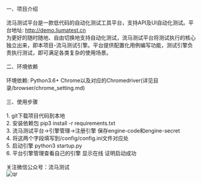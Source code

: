 一、项目介绍<br><br>
    流马测试平台是一款低代码的自动化测试工具平台，支持API及UI自动化测试。平台地址: http://demo.liumatest.cn <br>
    为更好的随时随地、自由切换地支持自动化测试，流马测试平台将测试执行的核心独立出来，即本项目-流马测试引擎。平台提供配置化用例编写功能，测试引擎负责执行测试，即可满足各类复杂的使用场景。<br>
<br>
二、环境依赖<br><br>
    环境依赖: Python3.6+  Chrome以及对应的Chromedriver(详见目录/browser/chrome_setting.md)<br>
<br> 
三、使用步骤<br><br>
    1. git下载项目代码到本地<br> 
    2. 安装依赖包 pip3 install -r requirements.txt<br>
    3. 流马测试平台->引擎管理->注册引擎 保存engine-code和engine-secret<br>
    4. 将这两个字段填写到/config/config.ini文件对应处<br>
    5. 启动引擎 python3 startup.py<br>
    6. 平台引擎管理查看自己的引擎 显示在线 证明启动成功<br>
<br>
关注微信公众号：流马测试 <br>
![qr](https://user-images.githubusercontent.com/96771570/161195670-3868f409-ed49-431f-8650-185e3e179679.png)

	
